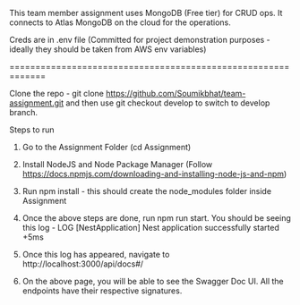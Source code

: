 This team member assignment uses MongoDB (Free tier) for CRUD ops. It connects to Atlas MongoDB on the cloud for the operations. 

Creds are in .env file (Committed for project demonstration purposes - ideally they should be taken from AWS env variables)

=============================================================

Clone the repo - git clone https://github.com/Soumikbhat/team-assignment.git and then use git checkout develop to switch to develop branch.

Steps to run
1. Go to the Assignment Folder (cd Assignment)

2. Install NodeJS and Node Package Manager (Follow https://docs.npmjs.com/downloading-and-installing-node-js-and-npm)

3. Run npm install - this should create the node_modules folder inside Assignment

4. Once the above steps are done, run npm run start. You should be seeing this log - 
    LOG [NestApplication] Nest application successfully started +5ms

5. Once this log has appeared, navigate to http://localhost:3000/api/docs#/ 

6. On the above page, you will be able to see the Swagger Doc UI. All the endpoints have their respective signatures.

